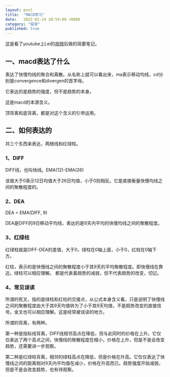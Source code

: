 ```yaml
---
layout: post
title:  "MACD学习"
date:   2022-02-24 10:54:08 +0800
category: "投资"
published: true
---
```



这是看了youtube上Lei的[视频](https://www.youtube.com/watch?v=U8OrANv1IhY&t=1334s)后做的简要笔记。

## 一、macd表达了什么
表达了快慢均线的聚合和离散。从名称上就可以看出来，ma表示移动均线，cd分别是convergence和divergen的首字母。

它表达的是趋势的强度，但不是趋势的本身。


这是macd的本源含义。

顶背离和底背离，都是对这个含义的引申运用。

## 二、如何表达的

共三个东西来表达，两根线和红绿柱。

### 1、DIFF
DIFF线，也叫快线。EMA(12)-EMA(26)

该值大于0表示12日均值大于26日均值，小于0则相反。它是直接衡量快慢均线之间的聚散程度的。

### 2、DEA

DEA = EMA(DIFF, 9)

DEA是DIFF的9日移动平均线，表达的是9天内平均的快慢均线之间的聚散程度。

### 3、红绿柱

红绿柱就是DIFF-DEA的差值，大于0，绿柱在0轴上面，小于0，红柱在0轴下方。

红柱，表示的是快慢线之间的聚散程度小于其9天的平均聚散程度。即快慢线在靠近。绿柱可以相应理解。
都是代表着趋势的减弱，但不代表趋势的改变，切记。

### 4、常见误读
所谓的死叉，指的是绿柱和红柱的交接点，从公式本身含义看，只是说明了快慢线之间的聚散程度由大于其9天均值转为了小于其9天均值，不是趋势改变的直接信号。金叉也可以相应理解。这是经常被误读的地方。

所谓的背离，有两种。

第一种是指标线背离，DIFF线相邻高点在降低，但与此同时的价格在上升。它仅仅表达了两个高点之间，快慢线的聚散程度在缩小，价格在上升，但是不是会改变趋势，还需要进一步观察。

第二种是红绿柱背离，相邻的绿柱高点在降低，但是价格在升高。它仅仅表达了快慢线之间的距离相对9天内平均值在减小，价格在升高而已。趋势强度开始减弱，但是不是会改变趋势，也有待观察。













